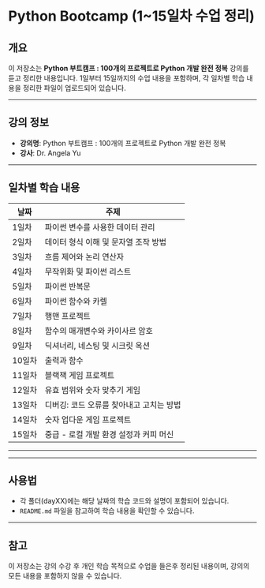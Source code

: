 # Python Bootcamp (1~15일차 수업 정리)

## 개요
이 저장소는 **Python 부트캠프 : 100개의 프로젝트로 Python 개발 완전 정복** 강의를 듣고 정리한 내용입니다. 1일부터 15일까지의 수업 내용을 포함하며, 각 일차별 학습 내용을 정리한 파일이 업로드되어 있습니다.

---

## 강의 정보
- **강의명**: Python 부트캠프 : 100개의 프로젝트로 Python 개발 완전 정복
- **강사**: Dr. Angela Yu

---

## 일차별 학습 내용

| 날짜  | 주제 |
|------|---------------------------------------------|
| 1일차  | 파이썬 변수를 사용한 데이터 관리 |
| 2일차  | 데이터 형식 이해 및 문자열 조작 방법 |
| 3일차  | 흐름 제어와 논리 연산자 |
| 4일차  | 무작위화 및 파이썬 리스트 |
| 5일차  | 파이썬 반복문 |
| 6일차  | 파이썬 함수와 카렐 |
| 7일차  | 행맨 프로젝트 |
| 8일차  | 함수의 매개변수와 카이사르 암호 |
| 9일차  | 딕셔너리, 네스팅 및 시크릿 옥션 |
| 10일차 | 출력과 함수 |
| 11일차 | 블랙잭 게임 프로젝트 |
| 12일차 | 유효 범위와 숫자 맞추기 게임 |
| 13일차 | 디버깅: 코드 오류를 찾아내고 고치는 방법 |
| 14일차 | 숫자 업다운 게임 프로젝트 |
| 15일차 | 중급 - 로컬 개발 환경 설정과 커피 머신 |

---

---

## 사용법
- 각 폴더(dayXX)에는 해당 날짜의 학습 코드와 설명이 포함되어 있습니다.
- `README.md` 파일을 참고하여 학습 내용을 확인할 수 있습니다.

---

## 참고
이 저장소는 강의 수강 후 개인 학습 목적으로 수업을 들은후 정리된 내용이며, 강의의 모든 내용을 포함하지 않을 수 있습니다.

